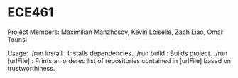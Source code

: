 # ECE461

Project Members: Maximilian Manzhosov, Kevin Loiselle, Zach Liao, Omar Tounsi

Usage:
./run install : Installs dependencies.
./run build : Builds project.
./run [urlFile] : Prints an ordered list of repositories contained in [urlFile] based on trustworthiness.
